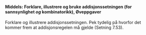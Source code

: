 
#### Middels: Forklare, illustrere og bruke addisjonssetningen (for sannsynlighet *og* kombinatorikk),  Øveppgaver

Forklare og illustrere addisjonssetningen. Pek tydelig på hvorfor det kommer
frem at addisjonsregelen må gjelde (Setning 7.53).

